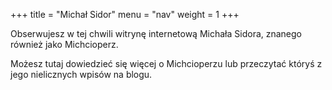 +++
title = "Michał Sidor"
menu = "nav"
weight = 1
+++

Obserwujesz w tej chwili witrynę internetową Michała Sidora, znanego również jako Michcioperz.

Możesz tutaj dowiedzieć się więcej o Michcioperzu lub przeczytać któryś z jego nielicznych wpisów na blogu.
